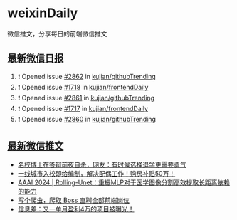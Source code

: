 # weixinDaily
微信推文，分享每日的前端微信推文

## [最新微信日报](https://github.com/kujian/weixinDaily/issues)

<!--START_SECTION:activity-->
1. ❗ Opened issue [#2862](https://github.com/kujian/githubTrending/issues/2862) in [kujian/githubTrending](https://github.com/kujian/githubTrending)
2. ❗ Opened issue [#1718](https://github.com/kujian/frontendDaily/issues/1718) in [kujian/frontendDaily](https://github.com/kujian/frontendDaily)
3. ❗ Opened issue [#2861](https://github.com/kujian/githubTrending/issues/2861) in [kujian/githubTrending](https://github.com/kujian/githubTrending)
4. ❗ Opened issue [#1717](https://github.com/kujian/frontendDaily/issues/1717) in [kujian/frontendDaily](https://github.com/kujian/frontendDaily)
5. ❗ Opened issue [#2860](https://github.com/kujian/githubTrending/issues/2860) in [kujian/githubTrending](https://github.com/kujian/githubTrending)
<!--END_SECTION:activity-->


## [最新微信推文](https://weixin.qdkfweb.cn/)

<!-- BLOG-POST-LIST:START -->
- [名校博士在答辩前夜自杀，网友：有时候选择退学更需要勇气](https://weixin.qdkfweb.cn/44355.html)
- [一线城市入校即给编制，解决配偶工作！购房补贴50万！](https://weixin.qdkfweb.cn/44351.html)
- [AAAI 2024 | Rolling-Unet：重振MLP对于医学图像分割高效提取长距离依赖的能力](https://weixin.qdkfweb.cn/44352.html)
- [写个爬虫，爬取 Boss 直聘全部前端岗位](https://weixin.qdkfweb.cn/44304.html)
- [信息差：又一单月盈利4万的项目被曝光！](https://weixin.qdkfweb.cn/44324.html)
<!-- BLOG-POST-LIST:END -->